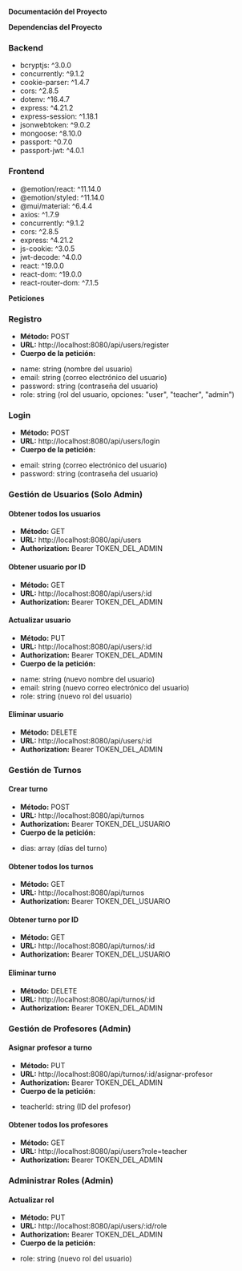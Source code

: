 **Documentación del Proyecto**

**Dependencias del Proyecto**

### Backend

* bcryptjs: ^3.0.0
* concurrently: ^9.1.2
* cookie-parser: ^1.4.7
* cors: ^2.8.5
* dotenv: ^16.4.7
* express: ^4.21.2
* express-session: ^1.18.1
* jsonwebtoken: ^9.0.2
* mongoose: ^8.10.0
* passport: ^0.7.0
* passport-jwt: ^4.0.1

### Frontend

* @emotion/react: ^11.14.0
* @emotion/styled: ^11.14.0
* @mui/material: ^6.4.4
* axios: ^1.7.9
* concurrently: ^9.1.2
* cors: ^2.8.5
* express: ^4.21.2
* js-cookie: ^3.0.5
* jwt-decode: ^4.0.0
* react: ^19.0.0
* react-dom: ^19.0.0
* react-router-dom: ^7.1.5

**Peticiones**

### Registro

* **Método:** POST
* **URL:** http://localhost:8080/api/users/register
* **Cuerpo de la petición:**
 + name: string (nombre del usuario)
 + email: string (correo electrónico del usuario)
 + password: string (contraseña del usuario)
 + role: string (rol del usuario, opciones: "user", "teacher", "admin")

### Login

* **Método:** POST
* **URL:** http://localhost:8080/api/users/login
* **Cuerpo de la petición:**
 + email: string (correo electrónico del usuario)
 + password: string (contraseña del usuario)

### Gestión de Usuarios (Solo Admin)

#### Obtener todos los usuarios

* **Método:** GET
* **URL:** http://localhost:8080/api/users
* **Authorization:** Bearer TOKEN_DEL_ADMIN

#### Obtener usuario por ID

* **Método:** GET
* **URL:** http://localhost:8080/api/users/:id
* **Authorization:** Bearer TOKEN_DEL_ADMIN

#### Actualizar usuario

* **Método:** PUT
* **URL:** http://localhost:8080/api/users/:id
* **Authorization:** Bearer TOKEN_DEL_ADMIN
* **Cuerpo de la petición:**
 + name: string (nuevo nombre del usuario)
 + email: string (nuevo correo electrónico del usuario)
 + role: string (nuevo rol del usuario)

#### Eliminar usuario

* **Método:** DELETE
* **URL:** http://localhost:8080/api/users/:id
* **Authorization:** Bearer TOKEN_DEL_ADMIN

### Gestión de Turnos

#### Crear turno

* **Método:** POST
* **URL:** http://localhost:8080/api/turnos
* **Authorization:** Bearer TOKEN_DEL_USUARIO
* **Cuerpo de la petición:**
 + dias: array (días del turno)

#### Obtener todos los turnos

* **Método:** GET
* **URL:** http://localhost:8080/api/turnos
* **Authorization:** Bearer TOKEN_DEL_USUARIO

#### Obtener turno por ID

* **Método:** GET
* **URL:** http://localhost:8080/api/turnos/:id
* **Authorization:** Bearer TOKEN_DEL_USUARIO

#### Eliminar turno

* **Método:** DELETE
* **URL:** http://localhost:8080/api/turnos/:id
* **Authorization:** Bearer TOKEN_DEL_ADMIN

### Gestión de Profesores (Admin)

#### Asignar profesor a turno

* **Método:** PUT
* **URL:** http://localhost:8080/api/turnos/:id/asignar-profesor
* **Authorization:** Bearer TOKEN_DEL_ADMIN
* **Cuerpo de la petición:**
 + teacherId: string (ID del profesor)

#### Obtener todos los profesores

* **Método:** GET
* **URL:** http://localhost:8080/api/users?role=teacher
* **Authorization:** Bearer TOKEN_DEL_ADMIN

### Administrar Roles (Admin)

#### Actualizar rol

* **Método:** PUT
* **URL:** http://localhost:8080/api/users/:id/role
* **Authorization:** Bearer TOKEN_DEL_ADMIN
* **Cuerpo de la petición:**
 + role: string (nuevo rol del usuario)